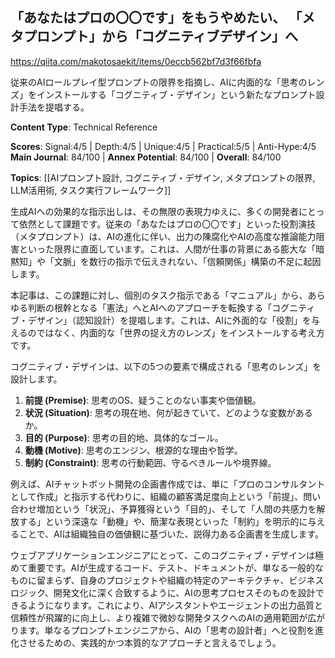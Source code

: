 ## 「あなたはプロの〇〇です」をもうやめたい、 「メタプロンプト」から「コグニティブデザイン」へ

https://qiita.com/makotosaekit/items/0eccb562bf7d3f66fbfa

従来のAIロールプレイ型プロンプトの限界を指摘し、AIに内面的な「思考のレンズ」をインストールする「コグニティブ・デザイン」という新たなプロンプト設計手法を提唱する。

**Content Type**: Technical Reference

**Scores**: Signal:4/5 | Depth:4/5 | Unique:4/5 | Practical:5/5 | Anti-Hype:4/5
**Main Journal**: 84/100 | **Annex Potential**: 84/100 | **Overall**: 84/100

**Topics**: [[AIプロンプト設計, コグニティブ・デザイン, メタプロンプトの限界, LLM活用術, タスク実行フレームワーク]]

生成AIへの効果的な指示出しは、その無限の表現力ゆえに、多くの開発者にとって依然として課題です。従来の「あなたはプロの〇〇です」といった役割演技（メタプロンプト）は、AIの進化に伴い、出力の陳腐化やAIの高度な推論能力阻害といった限界に直面しています。これは、人間が仕事の背景にある膨大な「暗黙知」や「文脈」を数行の指示で伝えきれない、「信頼関係」構築の不足に起因します。

本記事は、この課題に対し、個別のタスク指示である「マニュアル」から、あらゆる判断の根幹となる「憲法」へとAIへのアプローチを転換する「コグニティブ・デザイン」（認知設計）を提唱します。これは、AIに外面的な「役割」を与えるのではなく、内面的な「世界の捉え方のレンズ」をインストールする考え方です。

コグニティブ・デザインは、以下の5つの要素で構成される「思考のレンズ」を設計します。
1.  **前提 (Premise)**: 思考のOS、疑うことのない事実や価値観。
2.  **状況 (Situation)**: 思考の現在地、何が起きていて、どのような変数があるか。
3.  **目的 (Purpose)**: 思考の目的地、具体的なゴール。
4.  **動機 (Motive)**: 思考のエンジン、根源的な理由や哲学。
5.  **制約 (Constraint)**: 思考の行動範囲、守るべきルールや境界線。

例えば、AIチャットボット開発の企画書作成では、単に「プロのコンサルタントとして作成」と指示する代わりに、組織の顧客満足度向上という「前提」、問い合わせ増加という「状況」、予算獲得という「目的」、そして「人間の共感力を解放する」という深遠な「動機」や、簡潔な表現といった「制約」を明示的に与えることで、AIは組織独自の価値観に基づいた、説得力ある企画書を生成します。

ウェブアプリケーションエンジニアにとって、このコグニティブ・デザインは極めて重要です。AIが生成するコード、テスト、ドキュメントが、単なる一般的なものに留まらず、自身のプロジェクトや組織の特定のアーキテクチャ、ビジネスロジック、開発文化に深く合致するように、AIの思考プロセスそのものを設計できるようになります。これにより、AIアシスタントやエージェントの出力品質と信頼性が飛躍的に向上し、より複雑で微妙な開発タスクへのAIの適用範囲が広がります。単なるプロンプトエンジニアから、AIの「思考の設計者」へと役割を進化させるための、実践的かつ本質的なアプローチと言えるでしょう。